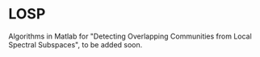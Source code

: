 # LOSP
Algorithms in Matlab for "Detecting Overlapping Communities from Local Spectral Subspaces", to be added soon.
